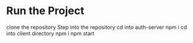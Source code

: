 # Run the Project

clone the repository
Step into the repository
cd into auth-server
npm i
cd into client directory
npm i
npm start
